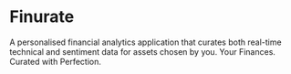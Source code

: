 # Finurate
A personalised financial analytics application that curates both real-time technical and sentiment data for assets chosen by you. Your Finances. Curated with Perfection.
